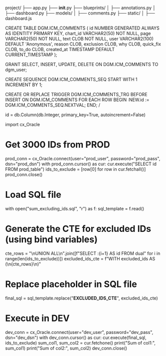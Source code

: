 project/
├── app.py
├── __init__.py
├── blueprints/
│   ├── annotations.py
│   ├── dashboard.py
├── models/
│   ├── comments.py
├── static/
│   ├── dashboard.js


CREATE TABLE DGM.ICM_COMMENTS (
    id NUMBER GENERATED ALWAYS AS IDENTITY PRIMARY KEY,
    chart_id VARCHAR2(50) NOT NULL,
    page VARCHAR2(50) NOT NULL,
    text CLOB NOT NULL,
    user VARCHAR2(100) DEFAULT 'Anonymous',
    reason CLOB,
    exclusion CLOB,
    why CLOB,
    quick_fix CLOB,
    to_do CLOB,
    created_at TIMESTAMP DEFAULT CURRENT_TIMESTAMP
);

GRANT SELECT, INSERT, UPDATE, DELETE ON DGM.ICM_COMMENTS TO dgm_user;



CREATE SEQUENCE DGM.ICM_COMMENTS_SEQ START WITH 1 INCREMENT BY 1;

CREATE OR REPLACE TRIGGER DGM.ICM_COMMENTS_TRG
BEFORE INSERT ON DGM.ICM_COMMENTS
FOR EACH ROW
BEGIN
    :NEW.id := DGM.ICM_COMMENTS_SEQ.NEXTVAL;
END;
/

id = db.Column(db.Integer, primary_key=True, autoincrement=False)



import cx_Oracle

# Get 3000 IDs from PROD
prod_conn = cx_Oracle.connect(user="prod_user", password="prod_pass", dsn="prod_dsn")
with prod_conn.cursor() as cur:
    cur.execute("SELECT id FROM prod_table")
    ids_to_exclude = [row[0] for row in cur.fetchall()]
prod_conn.close()

# Load SQL file
with open("sum_excluding_ids.sql", "r") as f:
    sql_template = f.read()

# Generate the CTE for excluded IDs (using bind variables)
cte_rows = "\nUNION ALL\n".join([f"SELECT :{i+1} AS id FROM dual" for i in range(len(ids_to_exclude))])
excluded_ids_cte = f"WITH excluded_ids AS (\n{cte_rows}\n)"

# Replace placeholder in SQL file
final_sql = sql_template.replace("__EXCLUDED_IDS_CTE__", excluded_ids_cte)

# Execute in DEV
dev_conn = cx_Oracle.connect(user="dev_user", password="dev_pass", dsn="dev_dsn")
with dev_conn.cursor() as cur:
    cur.execute(final_sql, ids_to_exclude)
    sum_col1, sum_col2 = cur.fetchone()
    print("Sum of col1:", sum_col1)
    print("Sum of col2:", sum_col2)
dev_conn.close()
